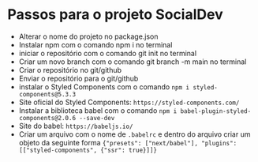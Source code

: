 # Passos para o projeto SocialDev

- Alterar o nome do projeto no package.json
- Instalar npm com o comando npm i no terminal
- iniciar o repositório com o comando git init no terminal
- Criar um novo branch com o comando git branch -m main no terminal
- Criar o repositório no git/github
- Enviar o repositório para o git/github
- instalar o Styled Components com o comando `npm i styled-components@5.3.3`
- Site oficial do Styled Components: `https://styled-components.com/`
- Instalar a biblioteca babel com o comando `npm i babel-plugin-styled-components@2.0.6 --save-dev`
- Site do babel: `https://babeljs.io/`
- Criar um arquivo com o nome de `.babelrc` e dentro do arquivo criar um objeto da seguinte forma `{"presets": ["next/babel"], "plugins": [["styled-components", {"ssr": true}]]}`


    
    
    